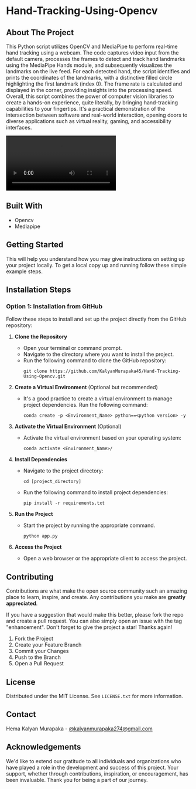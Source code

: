 # Hand-Tracking-Using-Opencv

## About The Project

This Python script utilizes OpenCV and MediaPipe to perform real-time hand tracking using a webcam. The code captures video input from the default camera, processes the frames to detect and track hand landmarks using the MediaPipe Hands module, and subsequently visualizes the landmarks on the live feed. For each detected hand, the script identifies and prints the coordinates of the landmarks, with a distinctive filled circle highlighting the first landmark (index 0). The frame rate is calculated and displayed in the corner, providing insights into the processing speed. Overall, this script combines the power of computer vision libraries to create a hands-on experience, quite literally, by bringing hand-tracking capabilities to your fingertips. It's a practical demonstration of the intersection between software and real-world interaction, opening doors to diverse applications such as virtual reality, gaming, and accessibility interfaces.

![Watch the Demo Video](https://github.com/KalyanMurapaka45/Hand-Tracking-Using-Opencv/blob/main/Data%20Sources%20and%20Artifacts/Video%20Ouput.mp4)

## Built With

 - Opencv
 - Mediapipe
   

## Getting Started

This will help you understand how you may give instructions on setting up your project locally.
To get a local copy up and running follow these simple example steps.

## Installation Steps

### Option 1: Installation from GitHub

Follow these steps to install and set up the project directly from the GitHub repository:

1. **Clone the Repository**
   - Open your terminal or command prompt.
   - Navigate to the directory where you want to install the project.
   - Run the following command to clone the GitHub repository:
     ```
     git clone https://github.com/KalyanMurapaka45/Hand-Tracking-Using-Opencv.git
     ```

2. **Create a Virtual Environment** (Optional but recommended)
   - It's a good practice to create a virtual environment to manage project dependencies. Run the following command:
     ```
     conda create -p <Environment_Name> python==<python version> -y
     ```

3. **Activate the Virtual Environment** (Optional)
   - Activate the virtual environment based on your operating system:
       ```
       conda activate <Environment_Name>/
       ```

4. **Install Dependencies**
   - Navigate to the project directory:
     ```
     cd [project_directory]
     ```
   - Run the following command to install project dependencies:
     ```
     pip install -r requirements.txt
     ```

5. **Run the Project**
   - Start the project by running the appropriate command.
     ```
     python app.py
     ```

6. **Access the Project**
   - Open a web browser or the appropriate client to access the project.
  

## Contributing

Contributions are what make the open source community such an amazing place to learn, inspire, and create. Any contributions you make are **greatly appreciated**.

If you have a suggestion that would make this better, please fork the repo and create a pull request. You can also simply open an issue with the tag "enhancement".
Don't forget to give the project a star! Thanks again!

1. Fork the Project
2. Create your Feature Branch
3. Commit your Changes
4. Push to the Branch
5. Open a Pull Request

## License

Distributed under the MIT License. See `LICENSE.txt` for more information.


## Contact

Hema Kalyan Murapaka - [@kalyanmurapaka274@gmail.com](kalyanmurapaka274@gmail.com)


## Acknowledgements

We'd like to extend our gratitude to all individuals and organizations who have played a role in the development and success of this project. Your support, whether through contributions, inspiration, or encouragement, has been invaluable. Thank you for being a part of our journey.

